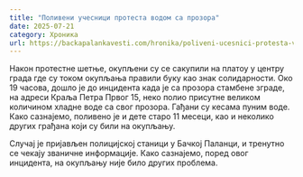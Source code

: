 ```yaml
---
title: "Поливени учесници протеста водом сa прозора"
date: 2025-07-21
category: Хроника
url: https://backapalankavesti.com/hronika/poliveni-ucesnici-protesta-vodom-sa-prozora/
---
```


Након протестне шетње, окупљени су се сакупили на плaтоу у центру града где су током окупљања правили буку као знак солидарности. Око 19 часова, дошло је до инцидента када је са прозора стамбене зграде, на адреси Краља Петра Првог 15, неко полио присутне великом количином хладне воде са свог прозора. Гађани су кесама пуним воде. Како сазнајемо, поливено је и дете старо 11 месеци, као и неколико других грађана који су били на окупљању.

Случај је пријављен полицијској станици у Бачкој Паланци, и тренутно се чекају званичне информације. Како сазнајемо, поред овог инцидента, на окупљању није било других проблема.
